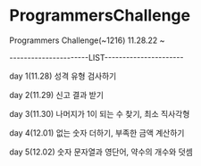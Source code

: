 # ProgrammersChallenge
Programmers Challenge(~1216)
11.28.22 ~ 

----------------------LIST----------------------

day 1(11.28) 성격 유형 검사하기 

day 2(11.29) 신고 결과 받기

day 3(11.30) 나머지가 1이 되는 수 찾기, 최소 직사각형

day 4(12.01) 없는 숫자 더하기, 부족한 금액 계산하기

day 5(12.02) 숫자 문자열과 영단어, 약수의 개수와 덧셈
